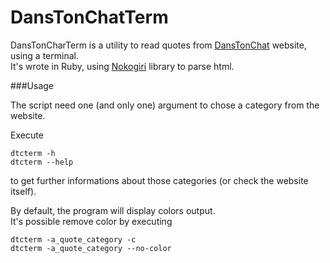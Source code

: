 DansTonChatTerm
===============

DansTonCharTerm is a utility to read quotes from [DansTonChat](http://danstonchat.com/) website, using a terminal.  
It's wrote in Ruby, using [Nokogiri](http://nokogiri.org/) library to parse html.


###Usage

The script need one (and only one) argument to chose a category from the website.  

Execute
```
dtcterm -h
dtcterm --help
````
to get further informations about those categories (or check the website itself).  


By default, the program will display colors output.  
It's possible remove color by executing
```
dtcterm -a_quote_category -c
dtcterm -a_quote_category --no-color
```
